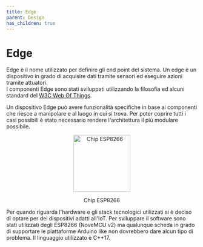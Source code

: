 ```yaml
---
title: Edge
parent: Design
has_children: true
---
```


# Edge
Edge è il nome utilizzato per definire gli end point del sistema. Un edge è un dispositivo in grado di acquisire dati tramite sensori ed eseguire azioni tramite attuatori.  
I componenti Edge sono stati sviluppati utilizzando la filosofia ed alcuni standard del [W3C Web Of Things](https://www.w3.org/WoT/).  

Un dispositivo Edge può avere funzionalità specifiche in base ai componenti che riesce a manipolare e al luogo in cui si trova. Per poter coprire tutti i casi possibili è stato necessario rendere l'architettura il più modulare possibile.

<div align="center">
<img src="https://images2.imgbox.com/f9/f0/qtyFHYUJ_o.jpg" alt="Chip ESP8266" width="150" height="150">
<p align="center">Chip ESP8266</p>
</div>


Per quando riguarda l'hardware e gli stack tecnologici utilizzati si è deciso di optare per dei dispositivi adatti all'IoT. Per sviluppare il software sono stati utilizzati degli ESP8266 (NoveMCU v2) ma qualunque scheda in grado di supportare le piattaforme Arduino like non dovrebbero dare alcun tipo di problema. Il linguaggio utilizzato è C++17.



